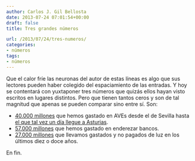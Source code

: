 ```yaml
---
author: Carlos J. Gil Bellosta
date: 2013-07-24 07:01:54+00:00
draft: false
title: Tres grandes números

url: /2013/07/24/tres-numeros/
categories:
- números
tags:
- números
---
```


Que el calor fríe las neuronas del autor de estas líneas es algo que sus lectores pueden haber colegido del espaciamiento de las entradas. Y hoy se contentará con yuxtaponer tres números que quizás ellos hayan visto escritos en lugares distintos. Pero que tienen tantos ceros y son de tal magnitud que apenas se pueden comparar sino entre sí. Son:

* [40.000 millones](http://politica.elpais.com/politica/2013/01/08/actualidad/1357672895_538712.html) que hemos gastado en AVEs desde el de Sevilla hasta [el que tal vez un día llegue a Asturias](http://politica.elpais.com/politica/2013/06/07/actualidad/1370625907_891032.html).
* [57.000 millones](http://www.rtve.es/noticias/20130609/rescate/680120.shtml) que hemos gastado en enderezar bancos.
* [27.000 millones](http://cincodias.com/cincodias/2013/04/18/empresas/1366304570_744352.html) que llevamos gastados y no pagados de luz en los últimos diez o doce años.

En fin.
